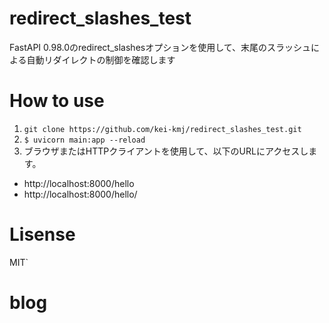 # redirect_slashes_test
FastAPI 0.98.0のredirect_slashesオプションを使用して、末尾のスラッシュによる自動リダイレクトの制御を確認します

# How to use
1. `git clone https://github.com/kei-kmj/redirect_slashes_test.git`
2. `$ uvicorn main:app --reload`
3. ブラウザまたはHTTPクライアントを使用して、以下のURLにアクセスします。
 - http://localhost:8000/hello
 - http://localhost:8000/hello/
# Lisense
MIT`

# blog
